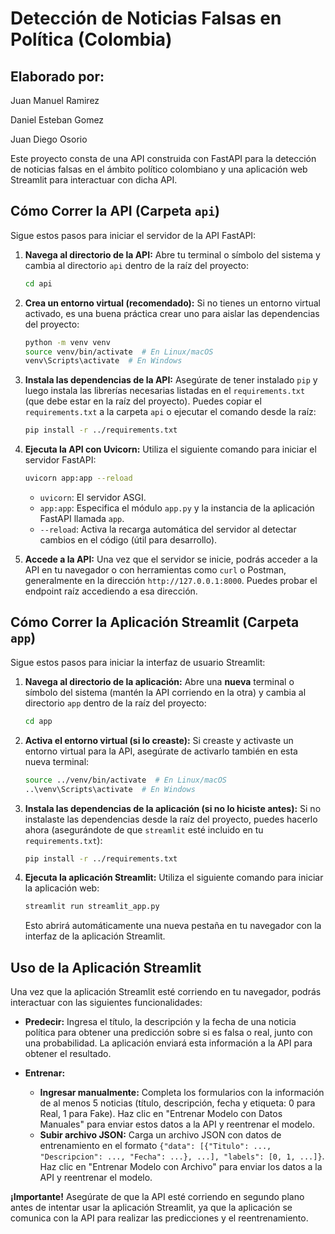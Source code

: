 # Detección de Noticias Falsas en Política (Colombia)
## Elaborado por: 
Juan Manuel Ramirez

Daniel Esteban Gomez

Juan Diego Osorio

Este proyecto consta de una API construida con FastAPI para la detección de noticias falsas en el ámbito político colombiano y una aplicación web Streamlit para interactuar con dicha API.

## Cómo Correr la API (Carpeta `api`)

Sigue estos pasos para iniciar el servidor de la API FastAPI:

1.  **Navega al directorio de la API:**
    Abre tu terminal o símbolo del sistema y cambia al directorio `api` dentro de la raíz del proyecto:

    ```bash
    cd api
    ```

2.  **Crea un entorno virtual (recomendado):**
    Si no tienes un entorno virtual activado, es una buena práctica crear uno para aislar las dependencias del proyecto:

    ```bash
    python -m venv venv
    source venv/bin/activate  # En Linux/macOS
    venv\Scripts\activate  # En Windows
    ```

3.  **Instala las dependencias de la API:**
    Asegúrate de tener instalado `pip` y luego instala las librerías necesarias listadas en el `requirements.txt` (que debe estar en la raíz del proyecto). Puedes copiar el `requirements.txt` a la carpeta `api` o ejecutar el comando desde la raíz:

    ```bash
    pip install -r ../requirements.txt
    ```

4.  **Ejecuta la API con Uvicorn:**
    Utiliza el siguiente comando para iniciar el servidor FastAPI:

    ```bash
    uvicorn app:app --reload
    ```

    * `uvicorn`: El servidor ASGI.
    * `app:app`: Especifica el módulo `app.py` y la instancia de la aplicación FastAPI llamada `app`.
    * `--reload`: Activa la recarga automática del servidor al detectar cambios en el código (útil para desarrollo).

5.  **Accede a la API:**
    Una vez que el servidor se inicie, podrás acceder a la API en tu navegador o con herramientas como `curl` o Postman, generalmente en la dirección `http://127.0.0.1:8000`. Puedes probar el endpoint raíz accediendo a esa dirección.

## Cómo Correr la Aplicación Streamlit (Carpeta `app`)

Sigue estos pasos para iniciar la interfaz de usuario Streamlit:

1.  **Navega al directorio de la aplicación:**
    Abre una **nueva** terminal o símbolo del sistema (mantén la API corriendo en la otra) y cambia al directorio `app` dentro de la raíz del proyecto:

    ```bash
    cd app
    ```

2.  **Activa el entorno virtual (si lo creaste):**
    Si creaste y activaste un entorno virtual para la API, asegúrate de activarlo también en esta nueva terminal:

    ```bash
    source ../venv/bin/activate  # En Linux/macOS
    ..\venv\Scripts\activate  # En Windows
    ```

3.  **Instala las dependencias de la aplicación (si no lo hiciste antes):**
    Si no instalaste las dependencias desde la raíz del proyecto, puedes hacerlo ahora (asegurándote de que `streamlit` esté incluido en tu `requirements.txt`):

    ```bash
    pip install -r ../requirements.txt
    ```

4.  **Ejecuta la aplicación Streamlit:**
    Utiliza el siguiente comando para iniciar la aplicación web:

    ```bash
    streamlit run streamlit_app.py
    ```

    Esto abrirá automáticamente una nueva pestaña en tu navegador con la interfaz de la aplicación Streamlit.

## Uso de la Aplicación Streamlit

Una vez que la aplicación Streamlit esté corriendo en tu navegador, podrás interactuar con las siguientes funcionalidades:

* **Predecir:** Ingresa el título, la descripción y la fecha de una noticia política para obtener una predicción sobre si es falsa o real, junto con una probabilidad. La aplicación enviará esta información a la API para obtener el resultado.

* **Entrenar:**
    * **Ingresar manualmente:** Completa los formularios con la información de al menos 5 noticias (título, descripción, fecha y etiqueta: 0 para Real, 1 para Fake). Haz clic en "Entrenar Modelo con Datos Manuales" para enviar estos datos a la API y reentrenar el modelo.
    * **Subir archivo JSON:** Carga un archivo JSON con datos de entrenamiento en el formato `{"data": [{"Titulo": ..., "Descripcion": ..., "Fecha": ...}, ...], "labels": [0, 1, ...]}`. Haz clic en "Entrenar Modelo con Archivo" para enviar los datos a la API y reentrenar el modelo.

**¡Importante!** Asegúrate de que la API esté corriendo en segundo plano antes de intentar usar la aplicación Streamlit, ya que la aplicación se comunica con la API para realizar las predicciones y el reentrenamiento.
